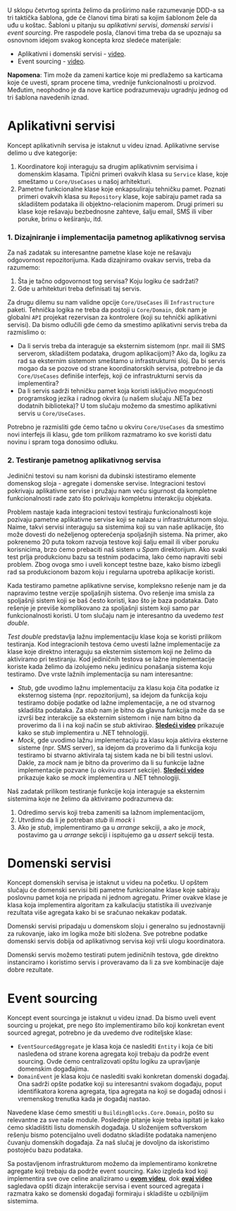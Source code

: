 U sklopu četvrtog sprinta želimo da proširimo naše razumevanje DDD-a sa tri taktička šablona, gde će članovi tima birati sa kojim šablonom žele da uđu u koštac. Šabloni u pitanju su _aplikativni servisi_, _domenski servisi_ i _event sourcing_. Pre raspodele posla, članovi tima treba da se upoznaju sa osnovnom idejom svakog koncepta kroz sledeće materijale:

- Aplikativni i domenski servisi - [video](https://youtu.be/Y8I4THKo9HA).
- Event sourcing - [video](https://youtu.be/cTMG3QB7Lys).

**Napomena**: Tim može da zameni kartice koje mi predlažemo sa karticama koje će uvesti, spram procene tima, vrednije funkcionalnosti u proizvod. Međutim, neophodno je da nove kartice podrazumevaju ugradnju jednog od tri šablona navedenih iznad.

# Aplikativni servisi
Koncept aplikativnih servisa je istaknut u videu iznad. Aplikativne servise delimo u dve kategorije:

1. Koordinatore koji interaguju sa drugim aplikativnim servisima i domenskim klasama. Tipični primeri ovakvih klasa su `Service` klase, koje smeštamo u `Core/UseCases` u našoj arhitekturi.
2. Pametne funkcionalne klase koje enkapsuliraju tehničku pamet. Poznati primeri ovakvih klasa su `Repository` klase, koje sabiraju pamet rada sa skladištem podataka ili objektno-relacionim maperom. Drugi primeri su klase koje rešavaju bezbednosne zahteve, šalju email, SMS ili viber poruke, brinu o keširanju, itd.

### 1. Dizajniranje i implementacija pametnog aplikativnog servisa
Za naš zadatak su interesantne pametne klase koje ne rešavaju odgovornost repozitorijuma. Kada dizajniramo ovakav servis, treba da razumemo:

1. Šta je tačno odgovornost tog servisa? Koju logiku će sadržati?
2. Gde u arhitekturi treba definisati taj servis.

Za drugu dilemu su nam validne opcije `Core/UseCases` ili `Infrastructure` paketi. Tehnička logika ne treba da postoji u `Core/Domain`, dok nam je globalni `API` projekat rezervisan za kontrolere (koji su tehnički aplikativni servisi). Da bismo odlučili gde ćemo da smestimo aplikativni servis treba da razmislimo o:

- Da li servis treba da interaguje sa eksternim sistemom (npr. mail ili SMS serverom, skladištem podataka, drugom aplikacijom)? Ako da, logiku za rad sa eksternim sistemom smeštamo u infrastrukturni sloj. Da bi servis mogao da se pozove od strane koordinatorskih servisa, potrebno je da `Core/UseCases` definiše interfejs, koji će infrastrukturni servis da implementira?
- Da li servis sadrži tehničku pamet koja koristi isključivo mogućnosti programskog jezika i radnog okvira (u našem slučaju .NETa bez dodatnih biblioteka)? U tom slučaju možemo da smestimo aplikativni servis u `Core/UseCases`.

Potrebno je razmisliti gde ćemo tačno u okviru `Core/UseCases` da smestimo novi interfejs ili klasu, gde tom prilikom razmatramo ko sve koristi datu novinu i spram toga donosimo odluku.

### 2. Testiranje pametnog aplikativnog servisa
Jedinični testovi su nam korisni da dubinski istestiramo elemente domenskog sloja - agregate i domenske servise. Integracioni testovi  pokrivaju aplikativne servise i pružaju nam veću sigurnost da kompletne funkcionalnosti rade zato što pokrivaju kompletnu interakciju objekata.

Problem nastaje kada integracioni testovi testiraju funkcionalnosti koje pozivaju pametne aplikativne servise koji se nalaze u infrastrukturnom sloju. Naime, takvi servisi interaguju sa sistemima koji su van naše aplikacije, što može dovesti do neželjenog opterećenja spoljašnjih sistema. Na primer, ako pokrenemo 20 puta tokom razvoja testove koji šalju email ili viber poruku korisnicima, brzo ćemo prebaciti naš sistem u _Spam_ direktorijum. Ako svaki test prlja produkcionu bazu sa testnim podacima, lako ćemo napraviti sebi problem. Zbog ovoga smo i uveli koncept testne baze, kako bismo izbegli rad sa produkcionom bazom koju i regularna upotreba aplikacije koristi.

Kada testiramo pametne aplikativne servise, kompleksno rešenje nam je da napravimo testne verzije spoljašnjih sistema. Ovo rešenje ima smisla za spoljašnji sistem koji se baš često koristi, kao što je baza podataka. Dato rešenje je previše komplikovano za spoljašnji sistem koji samo par funkcionalnosti koristi. U tom slučaju nam je interesantno da uvedemo _test double_.

_Test double_ predstavlja lažnu implementaciju klase koja se koristi prilikom testiranja. Kod integracionih testova ćemo uvesti lažne implementacije za klase koje direktno interaguju sa eksternim sistemom koji ne želimo da aktiviramo pri testiranju. Kod jediničnih testova se lažne implementacije koriste kada želimo da izolujemo neku jedinicu ponašanja sistema koju testiramo. Dve vrste lažnih implementacija su nam interesantne:

- _Stub_, gde uvodimo lažnu implementaciju za klasu koja čita podatke iz eksternog sistema (npr. repozitorijum), sa idejom da funkcija koju testiramo dobije podatke od lažne implementacije, a ne od stvarnog skladišta podataka. Za _stub_ nam je bitno da glavna funkcija može da se izvrši bez interakcije sa eksternim sistemom i nije nam bitno da proverimo da li i na koji način se _stub_ aktivirao. **[Sledeći video](https://www.youtube.com/watch?v=iQJ448L5sdE)** prikazuje kako se _stub_ implementira u .NET tehnologiji.
- _Mock_, gde uvodimo lažnu implementaciju za klasu koja aktivira eksterne sisteme (npr. SMS server), sa idejom da proverimo da li funkcija koju testiramo bi stvarno aktivirala taj sistem kada ne bi bili testni uslovi. Dakle, za _mock_ nam je bitno da proverimo da li su funkcije lažne implementacije pozvane (u okviru _assert_ sekcije). **[Sledeći video](https://www.youtube.com/watch?v=Qn2rYN6vNHo)** prikazuje kako se _mock_ implementira u .NET tehnologiji.

Naš zadatak prilikom testiranje funkcije koja interaguje sa eksternim sistemima koje ne želimo da aktiviramo podrazumeva da:

1. Odredimo servis koji treba zameniti sa lažnom implementacijom,
2. Utvrdimo da li je potreban _stub_ ili _mock_ i
3. Ako je _stub_, implementiramo ga u _arrange_ sekciji, a ako je _mock_, postavimo ga u _arrange_ sekciji i ispitujemo ga u _assert_ sekciji testa.

# Domenski servisi
Koncept domenskih servisa je istaknut u videu na početku. U opštem slučaju će domenski servisi biti pametne funkcionalne klase koje sabiraju poslovnu pamet koja ne pripada ni jednom agregatu. Primer ovakve klase je klasa koja implementira algoritam za kalkulaciju statistika ili uvezivanje rezultata više agregata kako bi se sračunao nekakav podatak.

Domenski servisi pripadaju u domenskom sloju i generalno su jednostavniji za rukovanje, iako im logika može biti složena. Sve potrebne podatke domenski servis dobija od aplikativnog servisa koji vrši ulogu koordinatora.

Domenski servis možemo testirati putem jediničnih testova, gde direktno instanciramo i koristimo servis i proveravamo da li za sve kombinacije daje dobre rezultate.

# Event sourcing
Koncept event sourcinga je istaknut u videu iznad. Da bismo uveli event sourcing u projekat, pre nego što implementiramo bilo koji konkretan event sourced agregat, potrebno je da uvedemo dve roditeljske klase:

- `EventSourcedAggregate` je klasa koja će naslediti `Entity` i koja će biti nasleđena od strane korena agregata koji trebaju da podrže event sourcing. Ovde ćemo centralizovati opštu logiku za upravljanje domenskim događajima.
- `DomainEvent` je klasa koju će naslediti svaki konkretan domenski događaj. Ona sadrži opšte podatke koji su interesantni svakom događaju, poput identifikatora korena agregata, tipa agregata na koji se događaj odnosi i vremenskog trenutka kada je događaj nastao.

Navedene klase ćemo smestiti u `BuildingBlocks.Core.Domain`, pošto su relevantne za sve naše module. Poslednje pitanje koje treba ispitati je kako ćemo skladištiti listu domenskih događaja. U složenijem softverskom rešenju bismo potencijalno uveli dodatno skladište podataka namenjeno čuvanju domenskih događaja. Za naš slučaj je dovoljno da iskoristimo postojeću bazu podataka.

Sa postavljenom infrastrukturom možemo da implementiramo konkretne agregate koji trebaju da podrže event sourcing. Kako izgleda kod koji implementira sve ove celine analiziramo u **[ovom videu](https://www.youtube.com/watch?v=PjI42va62aU)**, dok **[ovaj video](https://www.youtube.com/watch?v=CsxvOFhpmRg)** sagledava opšti dizajn interakcije servisa i event sourced agregata i razmatra kako se domenski događaji formiraju i skladište u ozbiljnijim sistemima.

